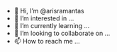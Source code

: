 - 👋 Hi, I’m @arisramantas
- 👀 I’m interested in ...
- 🌱 I’m currently learning ...
- 💞️ I’m looking to collaborate on ...
- 📫 How to reach me ...

<!---
arisramantas/arisramantas is a ✨ special ✨ repository because its `README.md` (this file) appears on your GitHub profile.
You can click the Preview link to take a look at your changes.
--->
